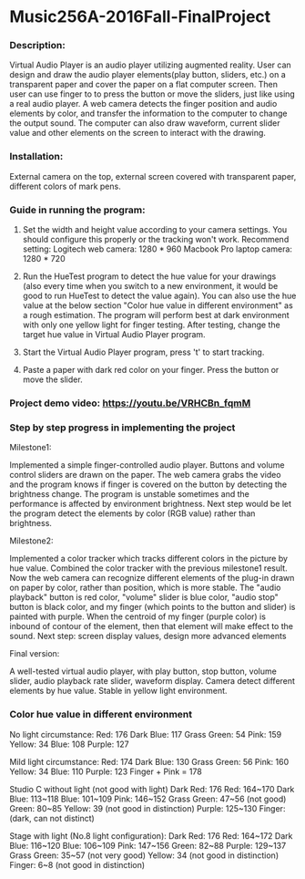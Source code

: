 # Music256A-2016Fall-FinalProject


### Description:

Virtual Audio Player is an audio player utilizing augmented reality. User can design and draw the audio player elements(play button, sliders, etc.) on a transparent paper and cover the paper on a flat computer screen. Then user can use finger to to press the button or move the sliders, just like using a real audio player. A web camera detects the finger position and audio elements by color, and transfer the information to the computer to change the output sound. The computer can also draw waveform, current slider value and other elements on the screen to interact with the drawing. 


### Installation: 

External camera on the top, external screen covered with transparent paper, different colors of mark pens.


### Guide in running the program:

1. Set the width and height value according to your camera settings. You should configure this properly or the tracking won't work.
   Recommend setting:
       Logitech web camera: 1280 * 960
       Macbook Pro laptop camera: 1280 * 720
		
2. Run the HueTest program to detect the hue value for your drawings (also every time when you switch to a new environment, it would be good to run HueTest to detect the value again). You can also use the hue value at the below section "Color hue value in different environment" as a rough estimation. The program will perform best at dark environment with  only one yellow light for finger testing. After testing, change the target hue value in Virtual Audio Player program.

3. Start the Virtual Audio Player program, press 't' to start tracking.

4. Paste a paper with dark red color on your finger. Press the button or move the slider.


### Project demo video: https://youtu.be/VRHCBn_fqmM


### Step by step progress in implementing the project

Milestone1:

Implemented a simple finger-controlled audio player. Buttons and volume control sliders are drawn on the paper. The web camera grabs the video and the program knows if finger is covered on the button by detecting the brightness change. The program is unstable sometimes and the performance is affected by environment brightness.
Next step would be let the program detect the elements by color (RGB value) rather than brightness.

Milestone2:

Implemented a color tracker which tracks different colors in the picture by hue value. Combined the color tracker with the previous milestone1 result. Now the web camera can recognize different elements of the plug-in drawn on paper by color, rather than position, which is more stable. The "audio playback" button is red color, "volume" slider is blue color, "audio stop" button is black color, and my finger (which points to the button and slider) is painted with purple. When the centroid of my finger (purple color) is inbound of contour of the element, then that element will make effect to the sound.
Next step: screen display values, design more advanced elements

Final version: 

A well-tested virtual audio player, with play button, stop button, volume slider, audio playback rate slider, waveform display. Camera detect different elements by hue value. Stable in yellow light environment.


### Color hue value in different environment

No light circumstance:
Red: 176
Dark Blue: 117
Grass Green: 54
Pink: 159
Yellow: 34
Blue: 108
Purple: 127

Mild light circumstance:
Red: 174
Dark Blue: 130
Grass Green: 56
Pink: 160
Yellow: 34
Blue: 110
Purple: 123
Finger + Pink = 178

Studio C without light (not good with light)
Dark Red: 176
Red: 164~170
Dark Blue: 113~118
Blue: 101~109
Pink: 146~152
Grass Green: 47~56 (not good)
Green: 80~85
Yellow: 39 (not good in distinction)
Purple: 125~130
Finger: (dark, can not distinct)

Stage with light (No.8 light configuration):
Dark Red: 176
Red: 164~172
Dark Blue: 116~120
Blue: 106~109
Pink: 147~156
Green: 82~88
Purple: 129~137
Grass Green: 35~57 (not very good)
Yellow: 34 (not good in distinction)
Finger: 6~8 (not good in distinction)
